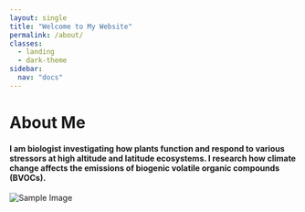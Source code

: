 ```yaml
---
layout: single
title: "Welcome to My Website"
permalink: /about/
classes:
  - landing
  - dark-theme
sidebar:
  nav: "docs"
---
```


# About Me

#### I am biologist investigating how plants function and respond to various stressors at high altitude and latitude ecosystems. I research how climate change affects the emissions of biogenic volatile organic compounds (BVOCs).

![Sample Image]("/assets/images/pic1.png")
